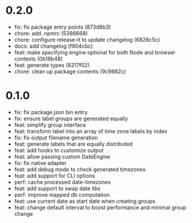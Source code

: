 # 0.2.0

- fix: fix package entry points (873d8b3)
- chore: add .npmrc (5386668)
- chore: configure release-it to update changelog (6828c5c)
- docs: add changelog (f904cbc)
- feat: make specifying engine optional for both Node and browser contexts (0b18b48)
- feat: generate types (8217f02)
- chore: clean up package contents (9c9882c)

# 0.1.0

- fix: fix package.json bin entry
- fix: ensure label groups are generated equally
- feat: simplify group interface
- feat: transform label into an array of time zone labels by index
- fix: fix output filename generation
- feat: generate labels that are equally distributed
- feat: add hooks to customize output
- feat: allow passing custom DateEngine
- fix: fix native adapter
- feat: add debug mode to check generated timezones
- feat: add support for CLI options
- perf: cache processed date-timezones
- feat: add support to swap date libs
- perf: improve mapped db computation
- feat: use current date as start date when creating groups
- feat: change default interval to boost performance and minimal group change
